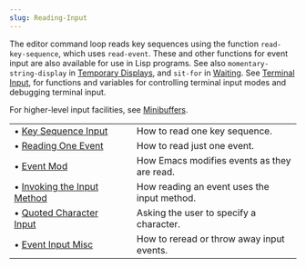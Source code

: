 ```yaml
---
slug: Reading-Input
---
```


The editor command loop reads key sequences using the function `read-key-sequence`, which uses `read-event`. These and other functions for event input are also available for use in Lisp programs. See also `momentary-string-display` in [Temporary Displays](/docs/elisp/Temporary-Displays), and `sit-for` in [Waiting](/docs/elisp/Waiting). See [Terminal Input](/docs/elisp/Terminal-Input), for functions and variables for controlling terminal input modes and debugging terminal input.

For higher-level input facilities, see [Minibuffers](/docs/elisp/Minibuffers).

|                                                                      |    |                                             |
| :------------------------------------------------------------------- | -- | :------------------------------------------ |
| • [Key Sequence Input](/docs/elisp/Key-Sequence-Input)               |    | How to read one key sequence.               |
| • [Reading One Event](/docs/elisp/Reading-One-Event)                 |    | How to read just one event.                 |
| • [Event Mod](/docs/elisp/Event-Mod)                                 |    | How Emacs modifies events as they are read. |
| • [Invoking the Input Method](/docs/elisp/Invoking-the-Input-Method) |    | How reading an event uses the input method. |
| • [Quoted Character Input](/docs/elisp/Quoted-Character-Input)       |    | Asking the user to specify a character.     |
| • [Event Input Misc](/docs/elisp/Event-Input-Misc)                   |    | How to reread or throw away input events.   |
